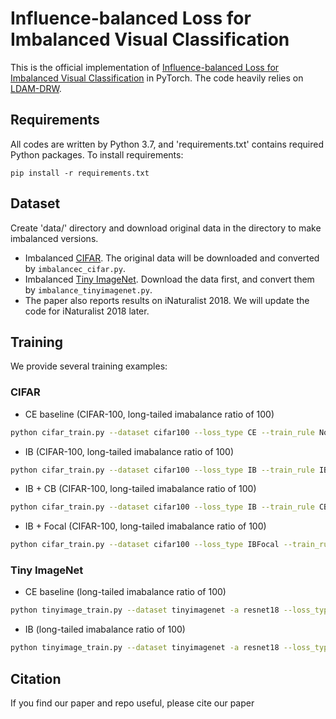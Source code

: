 # Influence-balanced Loss for Imbalanced Visual Classification 

This is the official implementation of [Influence-balanced Loss for Imbalanced Visual Classification]() in PyTorch.
The code heavily relies on [LDAM-DRW](https://github.com/kaidic/LDAM-DRW).

## Requirements

All codes are written by Python 3.7, and 'requirements.txt' contains required Python packages. 
To install requirements:

```setup
pip install -r requirements.txt
```

## Dataset

Create 'data/' directory and download original data in the directory to make imbalanced versions. 
- Imbalanced [CIFAR](https://www.cs.toronto.edu/~kriz/cifar.html). The original data will be downloaded and converted by `imbalancec_cifar.py`.
- Imbalanced [Tiny ImageNet](http://cs231n.stanford.edu/tiny-imagenet-200.zip). Download the data first, and convert them by `imbalance_tinyimagenet.py`.
- The paper also reports results on iNaturalist 2018. We will update the code for iNaturalist 2018 later.

## Training 

We provide several training examples:

### CIFAR
- CE baseline (CIFAR-100, long-tailed imabalance ratio of 100)

```bash
python cifar_train.py --dataset cifar100 --loss_type CE --train_rule None --imb_type exp --imb_factor 0.01 --epochs 200 --num_classes 100 --gpu 0

```
- IB (CIFAR-100, long-tailed imabalance ratio of 100)

```bash
python cifar_train.py --dataset cifar100 --loss_type IB --train_rule IBReweight --imb_type exp --imb_factor 0.01 --epochs 200 --num_classes 100 --start_ib_epoch 100 --gpu 0

```
- IB + CB (CIFAR-100, long-tailed imabalance ratio of 100)

```bash
python cifar_train.py --dataset cifar100 --loss_type IB --train_rule CBReweight --imb_type exp --imb_factor 0.01 --epochs 200 --num_classes 100 --start_ib_epoch 100 --gpu 0

```
- IB + Focal (CIFAR-100, long-tailed imabalance ratio of 100)

```bash
python cifar_train.py --dataset cifar100 --loss_type IBFocal --train_rule IBReweight --imb_type exp --imb_factor 0.01 --epochs 200 --num_classes 100 --start_ib_epoch 100 --gpu 0

```

### Tiny ImageNet
- CE baseline (long-tailed imabalance ratio of 100)

```bash
python tinyimage_train.py --dataset tinyimagenet -a resnet18 --loss_type CE --train_rule None --imb_type exp --imb_factor 0.01 --epochs 100 --lr 0.1  --num_classes 200

```
- IB (long-tailed imabalance ratio of 100)

```bash
python tinyimage_train.py --dataset tinyimagenet -a resnet18 --loss_type IB --train_rule IBReweight --imb_type exp --imb_factor 0.01 --epochs 100 --lr 0.1  --num_classes 200 --start_ib_epoch 50

```

## Citation

If you find our paper and repo useful, please cite our paper

<!--
```
@inproceedings{cao2019learning,
  title={Learning Imbalanced Datasets with Label-Distribution-Aware Margin Loss},
  author={Cao, Kaidi and Wei, Colin and Gaidon, Adrien and Arechiga, Nikos and Ma, Tengyu},
  booktitle={Advances in Neural Information Processing Systems},
  year={2019}
} -->
```
